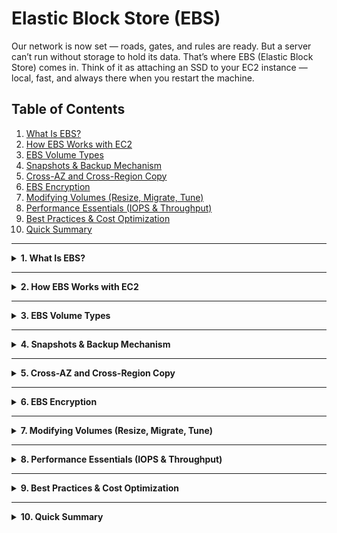 # Elastic Block Store (EBS)

Our network is now set — roads, gates, and rules are ready.
But a server can’t run without storage to hold its data.
That’s where EBS (Elastic Block Store) comes in.
Think of it as attaching an SSD to your EC2 instance — local, fast, and always there when you restart the machine.

## Table of Contents
1. [What Is EBS?](#1-what-is-ebs)
2. [How EBS Works with EC2](#2-how-ebs-works-with-ec2)
3. [EBS Volume Types](#3-ebs-volume-types)
4. [Snapshots & Backup Mechanism](#4-snapshots--backup-mechanism)
5. [Cross-AZ and Cross-Region Copy](#5-cross-az-and-cross-region-copy)
6. [EBS Encryption](#6-ebs-encryption)
7. [Modifying Volumes (Resize, Migrate, Tune)](#7-modifying-volumes-resize-migrate-tune)
8. [Performance Essentials (IOPS & Throughput)](#8-performance-essentials-iops--throughput)
9. [Best Practices & Cost Optimization](#9-best-practices--cost-optimization)
10. [Quick Summary](#10-quick-summary)

---

<details>
<summary><strong>1. What Is EBS?</strong></summary>

**Elastic Block Store (EBS)** is a **persistent block storage** service designed for Amazon EC2 instances.  
Each EBS volume behaves like a **virtual hard drive** — you can format it, mount it, detach it, and re-attach it to other EC2 instances within the same Availability Zone (AZ).

Even if you stop or restart your instance, **the data remains intact**, making EBS a reliable storage layer for OS files, applications, and databases.

💡 **Analogy (minimal use):**  
Think of EBS as a **detachable SSD** for your EC2 instance — you can unplug it, carry it to another machine in the same data center (AZ), and plug it back in without losing your data.

**Key properties:**
- **Persistent**: Data survives instance stop/start.
- **Block-level**: You manage it like a raw disk.
- **Flexible**: You can increase size, change performance, or migrate without downtime.
- **AZ-scoped**: Must be in the same Availability Zone as the instance.

📸 **Reference:** [Amazon EBS Volumes](https://docs.aws.amazon.com/AWSEC2/latest/UserGuide/ebs-volumes.html)
</details>

---

<details>
<summary><strong>2. How EBS Works with EC2</strong></summary>

EBS volumes attach to EC2 instances over the **availability zone network**.  
When you launch an EC2 instance, it can have:
- **Root Volume:** Stores OS and boot files.
- **Additional Data Volumes:** For app data, logs, or databases.

**High-level flow:**

```

EBS Volume  <──attached──>  EC2 Instance
│
└── Snapshots stored in S3 (for backup & cloning)

```

- EBS is **replicated automatically within its AZ** to prevent data loss.
- You can attach **multiple EBS volumes** to one EC2, or attach a single EBS volume to multiple EC2s (only for io1/io2 Multi-Attach use cases).

💡 **Use Case Examples:**
- Root volume for Linux/Windows OS.
- Application data storage for web servers.
- Database storage (MySQL, PostgreSQL).
- Persistent log storage or caching layer.

<summary><strong>2.1  Special Case – EBS Multi-Attach (io1 / io2 Volumes)</strong></summary>

Normally, a single EBS volume can be **attached to only one EC2 instance at a time**.  
That keeps data consistent, just like plugging a physical SSD into one machine.

However, the **Provisioned IOPS SSD (io1 and io2)** volume types introduce a feature called **Multi-Attach**.  
It lets you connect the same volume to **up to 16 EC2 instances** *simultaneously* within the **same Availability Zone**.

💡 **Why this exists:**  
Some enterprise or clustered applications (for example, Oracle RAC or shared file systems) need multiple servers to read and write to the same shared disk.  
Multi-Attach gives them a common block-level layer while keeping latency extremely low.

⚙️ **How it behaves**
- Every attached EC2 gets a unique device name (e.g., `/dev/sdf`, `/dev/sdg` …).  
- All instances see the **same data blocks** in real time.  
- There’s **no built-in locking** — your application must manage concurrent writes safely (through a clustered file system or DB engine).  
- If ordinary servers try to write at the same time without coordination, data corruption can occur.

🧭 **Architect’s Note:**  
Use Multi-Attach only when your workload is explicitly designed for shared block access.  
For general cases, treat EBS as a **one-to-one disk** between an instance and its volume — simpler, faster, safer.

</details>

---

<details>
<summary><strong>3. EBS Volume Types</strong></summary>

| Volume Type | Medium | Description | Best For |
|--------------|---------|--------------|-----------|
| **gp3** | SSD | General-purpose SSD with configurable IOPS (up to 16,000) and throughput (up to 1,000 MB/s). | Most workloads – OS, applications, boot volumes |
| **io2/io1** | SSD | Provisioned IOPS SSD with consistent latency and Multi-Attach support. | High-performance databases |
| **st1** | HDD | Throughput-optimized HDD for large sequential workloads. | Big data, logs, streaming workloads |
| **sc1** | HDD | Cold HDD with lowest cost and lowest performance. | Archival and infrequently accessed data |

💡 **Tip:**  
Use **gp3** by default unless you have a clear reason to optimize for either IOPS (io2/io1) or cost (st1/sc1).

📘 **Durability:**  
EBS volumes provide **99.999% availability** within an AZ due to internal replication.
</details>

---

<details>
<summary><strong>4. Snapshots & Backup Mechanism</strong></summary>

A **snapshot** is a **point-in-time backup** of an EBS volume stored in Amazon S3.  
Although stored in S3, snapshots are managed transparently by EBS.

```

EBS Volume → Snapshot → New Volume

````

- **First snapshot** = full copy  
- **Subsequent snapshots** = incremental (only changed blocks)
- Snapshots can be **used to create new volumes**, **copied across regions**, or **automated via Lifecycle Manager**.

💡 **Analogy:**  
It’s like taking a **photo of your disk’s current state**.  
If anything breaks later, you can rebuild an exact copy using that snapshot.

📸 **Reference:** [EBS Snapshots](https://docs.aws.amazon.com/AWSEC2/latest/UserGuide/EBSSnapshots.html)
</details>

---

<details>
<summary><strong>5. Cross-AZ and Cross-Region Copy</strong></summary>

You can use snapshots to **clone volumes** across Availability Zones or Regions.

### Cross-AZ (within same region)
1. Create a snapshot of the source volume (e.g., `us-east-1a`).
2. Use that snapshot to create a new volume in another AZ (e.g., `us-east-1b`).
3. Attach it to an EC2 instance there.

### Cross-Region
1. Copy the snapshot to another region.
2. Create a volume from that copy.
3. Attach to EC2 in the destination region.

💡 **Analogy:**  
It’s like **replicating your disk** to a different branch office — same setup, new location.

📸 **Reference:** [Copy Snapshots](https://docs.aws.amazon.com/AWSEC2/latest/UserGuide/ebs-copy-snapshot.html)
</details>

---

<details>
<summary><strong>6. EBS Encryption</strong></summary>

EBS provides **encryption at rest and in transit** using **AWS KMS** (Key Management Service).  
You can use **AWS-managed keys (aws/ebs)** or **customer-managed CMKs**.

**Key points:**
- Encrypted data stays encrypted during I/O operations.
- Snapshots of encrypted volumes are also encrypted.
- New volumes created from encrypted snapshots remain encrypted.
- Enable **EBS encryption by default** in your account for consistency.

📘 **Command:**
```bash
aws ec2 enable-ebs-encryption-by-default
````

📸 **Reference:** [EBS Encryption](https://docs.aws.amazon.com/AWSEC2/latest/UserGuide/EBSEncryption.html)

</details>

---

<details>
<summary><strong>7. Modifying Volumes (Resize, Migrate, Tune)</strong></summary>

You can dynamically **resize** or **change** EBS volume attributes without detaching it.

**Options you can modify:**

* Size (GB)
* IOPS
* Throughput (for gp3)

**After resizing:**

* Extend partition and filesystem inside the OS (`growpart`, `xfs_growfs`).

**Migration approach:**

* Create snapshot → New volume (different type or region) → Attach → Sync data.

📘 **Example command:**

```bash
aws ec2 modify-volume --volume-id vol-1234567890abcdef --size 200 --iops 8000 --throughput 600
```

📸 **Reference:** [Modify EBS Volumes](https://docs.aws.amazon.com/AWSEC2/latest/UserGuide/ebs-modify-volume.html)

</details>

---

<details>
<summary><strong>8. Performance Essentials (IOPS & Throughput)</strong></summary>

**IOPS (Input/Output Operations Per Second)** → speed for small random reads/writes.
**Throughput (MB/s)** → speed for large sequential data transfers.

| Metric     | gp3 (max)  | io2 (max)             | st1/sc1              |
| ---------- | ---------- | --------------------- | -------------------- |
| IOPS       | 16,000     | 256,000 (provisioned) | Low                  |
| Throughput | 1,000 MB/s | 4,000 MB/s            | High sequential only |
| Latency    | ~5 ms      | <1 ms                 | High (HDD latency)   |

💡 **Tip:**
Monitor performance using **CloudWatch metrics** like `VolumeReadOps`, `VolumeWriteOps`, `VolumeThroughputPercentage`, etc.

</details>

---

<details>
<summary><strong>9. Best Practices & Cost Optimization</strong></summary>

✅ Use **gp3** for most workloads (better performance per $).
✅ Set **volume and snapshot tags** for cost tracking.
✅ Enable **EBS Lifecycle Manager** to automatically delete old snapshots.
✅ For large-scale systems, **align IOPS with EC2 bandwidth** to avoid bottlenecks.
✅ Use **RAID 0** (striping) for high I/O and **RAID 1** (mirroring) for durability if needed.
✅ Always **unmount before detaching** volumes to avoid data corruption.

</details>

---

<details>
<summary><strong>10. Quick Summary</strong></summary>

| Task                      | Command                                                                                                    | Description                        |
| ------------------------- | ---------------------------------------------------------------------------------------------------------- | ---------------------------------- |
| Create new gp3 volume     | `aws ec2 create-volume --size 50 --availability-zone us-east-1a --volume-type gp3`                         | Creates 50 GB volume               |
| Attach volume             | `aws ec2 attach-volume --volume-id <id> --instance-id <id> --device /dev/xvdf`                             | Mounts volume to instance          |
| Create snapshot           | `aws ec2 create-snapshot --volume-id <id> --description "backup"`                                          | Point-in-time backup               |
| Copy snapshot             | `aws ec2 copy-snapshot --source-region us-east-1 --source-snapshot-id <id> --destination-region us-west-2` | Cross-region copy                  |
| Modify volume             | `aws ec2 modify-volume --volume-id <id> --size 200`                                                        | Resize volume                      |
| List volumes              | `aws ec2 describe-volumes`                                                                                 | View all attached/detached volumes |
| Enable encryption default | `aws ec2 enable-ebs-encryption-by-default`                                                                 | Enforces KMS encryption            |

**Linux Filesystem Resize Example:**

```bash
lsblk                                # list block devices
sudo growpart /dev/xvdf 1            # extend partition
sudo xfs_growfs /                    # expand filesystem
```

**Output:**

```output
data blocks changed from 26214400 to 52428800
Filesystem successfully expanded
```

</details>